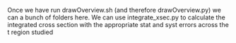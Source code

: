 
Once we have run drawOverview.sh (and therefore drawOverview.py) we can a bunch of folders here. We can use integrate_xsec.py to calculate the integrated cross section with the appropriate stat and syst errors across the t region studied
